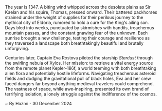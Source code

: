 
The year is 1347.  A biting wind whipped across the desolate plains as Sir Kaelan and his squire, Thomas, pressed onward. Their battered packhorses strained under the weight of supplies for their perilous journey to the mythical city of Eldoria, rumored to hold a cure for the King's ailing son.  Days bled into weeks, punctuated by skirmishes with bandits, treacherous mountain passes, and the constant gnawing fear of the unknown.  Each sunrise brought a new challenge, testing their courage and resilience as they traversed a landscape both breathtakingly beautiful and brutally unforgiving.

Centuries later, Captain Eva Rostova piloted the starship *Stardust* through the swirling nebula of Xylos.  Her mission: to retrieve a vital energy source from the remote planet Kepler-186f, a world teeming with both breathtaking alien flora and potentially hostile lifeforms. Navigating treacherous asteroid fields and dodging the gravitational pull of black holes, Eva and her crew faced dangers far beyond anything medieval travelers could comprehend. The vastness of space, while awe-inspiring, presented its own brand of terrifying isolation, a lonely struggle against the indifference of the cosmos.

~ By Hozmi - 30 December 2024
